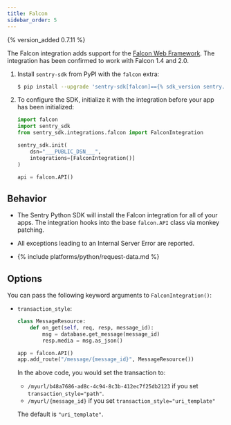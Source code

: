 ```yaml
---
title: Falcon
sidebar_order: 5
---
```


{% version_added 0.7.11 %}


<!-- WIZARD -->
The Falcon integration adds support for the [Falcon Web Framework](https://falconframework.org/).
The integration has been confirmed to work with Falcon 1.4 and 2.0.

1. Install `sentry-sdk` from PyPI with the `falcon` extra:

    ```bash
    $ pip install --upgrade 'sentry-sdk[falcon]=={% sdk_version sentry.python %}'
    ```

2.  To configure the SDK, initialize it with the integration before your app has been initialized:

    ```python
    import falcon
    import sentry_sdk
    from sentry_sdk.integrations.falcon import FalconIntegration

    sentry_sdk.init(
        dsn="___PUBLIC_DSN___",
        integrations=[FalconIntegration()]
    )

    api = falcon.API()
    ```

<!-- TODO-ADD-VERIFICATION-EXAMPLE -->
<!-- ENDWIZARD -->

## Behavior

* The Sentry Python SDK will install the Falcon integration for all of your apps. The integration hooks into the base `falcon.API` class via monkey patching.

* All exceptions leading to an Internal Server Error are reported.

* {% include platforms/python/request-data.md %}

## Options

You can pass the following keyword arguments to `FalconIntegration()`:

* `transaction_style`:

  ```python
  class MessageResource:
      def on_get(self, req, resp, message_id):
          msg = database.get_message(message_id)
          resp.media = msg.as_json()

  app = falcon.API()
  app.add_route("/message/{message_id}", MessageResource())
  ```

  In the above code, you would set the transaction to:

  * `/myurl/b48a7686-ad8c-4c94-8c3b-412ec7f25db2123` if you set `transaction_style="path"`.
  * `/myurl/{message_id}` if you set `transaction_style="uri_template"`

  The default is `"uri_template"`.
